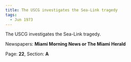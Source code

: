 ```yaml
---  
title: The USCG investigates the Sea-Link tragedy  
tags:  
  - Jun 1973  
---  
```

  
The USCG investigates the Sea-Link tragedy.  
  
Newspapers: **Miami Morning News or The Miami Herald**  
  
Page: **22**, Section: **A** 
